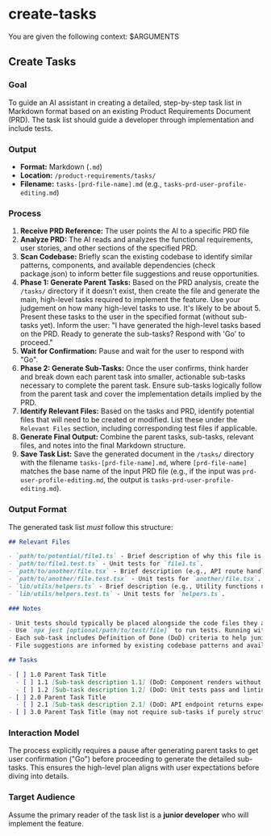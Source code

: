 # create-tasks

You are given the following context:
$ARGUMENTS

## Create Tasks

### Goal

To guide an AI assistant in creating a detailed, step-by-step task list in Markdown format based on an existing Product Requirements Document (PRD). The task list should guide a developer through implementation and include tests.

### Output

- **Format:** Markdown (`.md`)
- **Location:** `/product-requirements/tasks/`
- **Filename:** `tasks-[prd-file-name].md` (e.g., `tasks-prd-user-profile-editing.md`)

### Process

1. **Receive PRD Reference:** The user points the AI to a specific PRD file
2. **Analyze PRD:** The AI reads and analyzes the functional requirements, user stories, and other sections of the specified PRD.
3. **Scan Codebase:** Briefly scan the existing codebase to identify similar patterns, components, and available dependencies (check package.json) to inform better file suggestions and reuse opportunities.
4. **Phase 1: Generate Parent Tasks:** Based on the PRD analysis, create the `/tasks/` directory if it doesn't exist, then create the file and generate the main, high-level tasks required to implement the feature. Use your judgement on how many high-level tasks to use. It's likely to be about 5. Present these tasks to the user in the specified format (without sub-tasks yet). Inform the user: "I have generated the high-level tasks based on the PRD. Ready to generate the sub-tasks? Respond with 'Go' to proceed."
5. **Wait for Confirmation:** Pause and wait for the user to respond with "Go".
6. **Phase 2: Generate Sub-Tasks:** Once the user confirms, think harder and break down each parent task into smaller, actionable sub-tasks necessary to complete the parent task. Ensure sub-tasks logically follow from the parent task and cover the implementation details implied by the PRD.
7. **Identify Relevant Files:** Based on the tasks and PRD, identify potential files that will need to be created or modified. List these under the `Relevant Files` section, including corresponding test files if applicable.
8. **Generate Final Output:** Combine the parent tasks, sub-tasks, relevant files, and notes into the final Markdown structure.
9. **Save Task List:** Save the generated document in the `/tasks/` directory with the filename `tasks-[prd-file-name].md`, where `[prd-file-name]` matches the base name of the input PRD file (e.g., if the input was `prd-user-profile-editing.md`, the output is `tasks-prd-user-profile-editing.md`).

### Output Format

The generated task list *must* follow this structure:

```markdown
## Relevant Files

- `path/to/potential/file1.ts` - Brief description of why this file is relevant (e.g., Contains the main component for this feature).
- `path/to/file1.test.ts` - Unit tests for `file1.ts`.
- `path/to/another/file.tsx` - Brief description (e.g., API route handler for data submission).
- `path/to/another/file.test.tsx` - Unit tests for `another/file.tsx`.
- `lib/utils/helpers.ts` - Brief description (e.g., Utility functions needed for calculations).
- `lib/utils/helpers.test.ts` - Unit tests for `helpers.ts`.

### Notes

- Unit tests should typically be placed alongside the code files they are testing (e.g., `MyComponent.tsx` and `MyComponent.test.tsx` in the same directory).
- Use `npx jest [optional/path/to/test/file]` to run tests. Running without a path executes all tests found by the Jest configuration.
- Each sub-task includes Definition of Done (DoD) criteria to help junior developers understand when a task is complete.
- File suggestions are informed by existing codebase patterns and available dependencies.

## Tasks

- [ ] 1.0 Parent Task Title
  - [ ] 1.1 [Sub-task description 1.1] (DoD: Component renders without errors and passes basic smoke test)
  - [ ] 1.2 [Sub-task description 1.2] (DoD: Unit tests pass and linting succeeds)
- [ ] 2.0 Parent Task Title
  - [ ] 2.1 [Sub-task description 2.1] (DoD: API endpoint returns expected response format)
- [ ] 3.0 Parent Task Title (may not require sub-tasks if purely structural or configuration)

```

### Interaction Model

The process explicitly requires a pause after generating parent tasks to get user confirmation ("Go") before proceeding to generate the detailed sub-tasks. This ensures the high-level plan aligns with user expectations before diving into details.

### Target Audience

Assume the primary reader of the task list is a **junior developer** who will implement the feature.